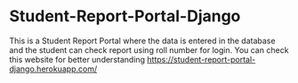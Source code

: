 # Student-Report-Portal-Django
This is a Student Report Portal where the data is entered in the database and the student can check report using roll number for login.
You can check this website for better understanding https://student-report-portal-django.herokuapp.com/ 
